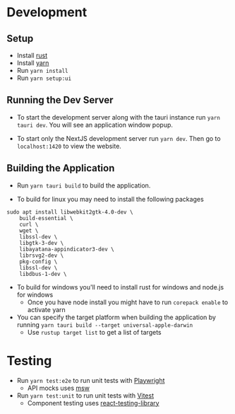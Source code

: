 # Development

## Setup

- Install [rust](https://www.rust-lang.org/learn/get-started)
- Install [yarn](https://classic.yarnpkg.com/lang/en/docs/install/)
- Run `yarn install`
- Run `yarn setup:ui`

## Running the Dev Server

- To start the development server along with the tauri instance run `yarn tauri dev`. You will see an application window popup.

- To start only the NextJS development server run `yarn dev`. Then go to `localhost:1420` to view the website.

## Building the Application

- Run `yarn tauri build` to build the application.

- To build for linux you may need to install the following packages

```
sudo apt install libwebkit2gtk-4.0-dev \
    build-essential \
    curl \
    wget \
    libssl-dev \
    libgtk-3-dev \
    libayatana-appindicator3-dev \
    librsvg2-dev \
    pkg-config \
    libssl-dev \
    libdbus-1-dev \
```

- To build for windows you'll need to install rust for windows and node.js for windows
  - Once you have node install you might have to run `corepack enable` to activate yarn
- You can specify the target platform when building the application by running `yarn tauri build --target universal-apple-darwin`
  - Use `rustup target list` to get a list of targets

# Testing

- Run `yarn test:e2e` to run unit tests with [Playwright](https://playwright.dev/)
  - API mocks uses [msw](https://mswjs.io/)
- Run `yarn test:unit` to run unit tests with [Vitest](https://vitest.dev/)
  - Component testing uses [react-testing-library](https://testing-library.com/docs/react-testing-library/intro)
